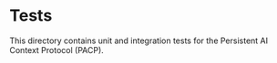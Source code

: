 # Tests

This directory contains unit and integration tests for the Persistent AI Context Protocol (PACP).
